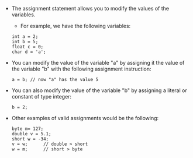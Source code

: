 - The assignment statement allows you to modify the values ​​of the variables.
    - For example, we have the following variables:
    ```
    int a = 2;
    int b = 5;
    float c = 0;
    char d = 'a';
    ```
    
- You can modify the value of the variable "a" by assigning it the value of the variable "b" with the following assignment instruction:
    ```
    a = b; // now "a" has the value 5
    ```
    
- You can also modify the value of the variable "b" by assigning a literal or constant of type integer:
    ```
    b = 2;
    ```
    
- Other examples of valid assignments would be the following:
    ```
    byte m= 127;
    double v = 5.1;
    short w = -34;
    v = w;      // double > short
    w = m;      // short > byte
    ```
